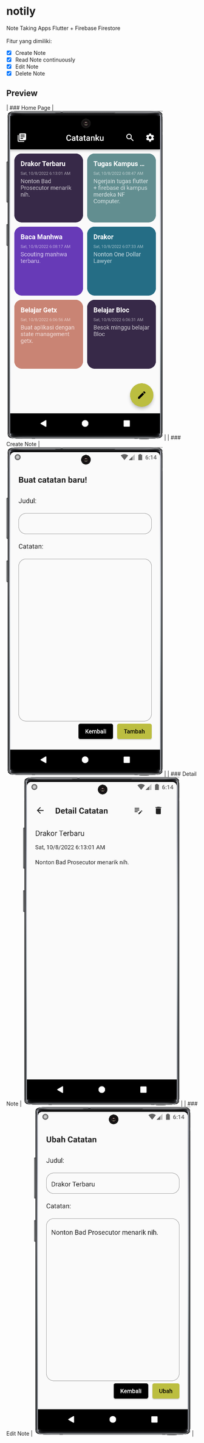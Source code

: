 # notily

Note Taking Apps Flutter + Firebase Firestore <br><br>
Fitur yang dimiliki:

- [x] Create Note
- [x] Read Note continuously
- [x] Edit Note
- [x] Delete Note

## Preview

| ### Home Page | ![](assets/github-preview/Screenshot_20221008_061413.png) |
| ### Create Note | ![](assets/github-preview/Screenshot_20221008_061441.png) |
| ### Detail Note | ![](assets/github-preview/Screenshot_20221008_061427.png) |
| ### Edit Note | ![](assets/github-preview/Screenshot_20221008_061433.png) |
